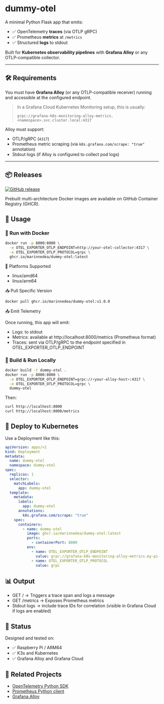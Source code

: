 # dummy-otel

A minimal Python Flask app that emits:

- ✅ OpenTelemetry **traces** (via OTLP gRPC)
- ✅ Prometheus **metrics** at `/metrics`
- ✅ Structured **logs** to stdout

Built for **Kubernetes observability pipelines** with **Grafana Alloy** or any OTLP-compatible collector.

---

## 🛠 Requirements

You must have **Grafana Alloy** (or any OTLP-compatible receiver) running and accessible at the configured endpoint.

> In a Grafana Cloud Kubernetes Monitoring setup, this is usually:
> ```
> grpc://grafana-k8s-monitoring-alloy-metrics.<namespace>.svc.cluster.local:4317
> ```

Alloy must support:
- OTLP/gRPC (`4317`)
- Prometheus metric scraping (via `k8s.grafana.com/scrape: "true"` annotation)
- Stdout logs (if Alloy is configured to collect pod logs)

---

## 📦 Releases

[![GitHub release](https://img.shields.io/github/v/release/marinnedea/dummy-otel)](https://github.com/marinnedea/dummy-otel/releases)

Prebuilt multi-architecture Docker images are available on GitHub Container Registry (GHCR).

## 🚀 Usage

### 🐳 Run with Docker

```bash
docker run -p 8000:8000 \
  -e OTEL_EXPORTER_OTLP_ENDPOINT=http://your-otel-collector:4317 \
  -e OTEL_EXPORTER_OTLP_PROTOCOL=grpc \
  ghcr.io/marinnedea/dummy-otel:latest
```

🔄 Platforms Supported
- linux/amd64
- linux/arm64

📥 Pull Specific Version
```bash
docker pull ghcr.io/marinnedea/dummy-otel:v1.0.0
```

📤 Emit Telemetry

Once running, this app will emit:
- Logs: to stdout
- Metrics: available at http://localhost:8000/metrics (Prometheus format)
- Traces: sent via OTLP/gRPC to the endpoint specified in OTEL_EXPORTER_OTLP_ENDPOINT


### 🔧 Build & Run Locally

```bash
docker build -t dummy-otel .
docker run -p 8000:8000 \
  -e OTEL_EXPORTER_OTLP_ENDPOINT=grpc://<your-alloy-host>:4317 \
  -e OTEL_EXPORTER_OTLP_PROTOCOL=grpc \
  dummy-otel
```

Then:
```bash
curl http://localhost:8000
curl http://localhost:8000/metrics
```

## 🧩 Deploy to Kubernetes

Use a Deployment like this:
```yaml
apiVersion: apps/v1
kind: Deployment
metadata:
  name: dummy-otel
  namespace: dummy-otel
spec:
  replicas: 1
  selector:
    matchLabels:
      app: dummy-otel
  template:
    metadata:
      labels:
        app: dummy-otel
      annotations:
        k8s.grafana.com/scrape: "true"
    spec:
      containers:
        - name: dummy-otel
          image: ghcr.io/marinnedea/dummy-otel:latest
          ports:
            - containerPort: 8000
          env:
            - name: OTEL_EXPORTER_OTLP_ENDPOINT
              value: grpc://grafana-k8s-monitoring-alloy-metrics.my-pi-namespace.svc.cluster.local:4317
            - name: OTEL_EXPORTER_OTLP_PROTOCOL
              value: grpc
```

## 📊 Output

   - GET / → Triggers a trace span and logs a message
   - GET /metrics → Exposes Prometheus metrics
   - Stdout logs → include trace IDs for correlation (visible in Grafana Cloud if logs are enabled)

## 🏁 Status

Designed and tested on:

  - ✅ Raspberry Pi / ARM64
  - ✅ K3s and Kubernetes
  - ✅ Grafana Alloy and Grafana Cloud

## 🔗 Related Projects

  - [OpenTelemetry Python SDK](https://opentelemetry.io/docs/instrumentation/python/)
  - [Prometheus Python client](https://github.com/prometheus/client_python)
  - [Grafana Alloy](https://grafana.com/docs/alloy/)



